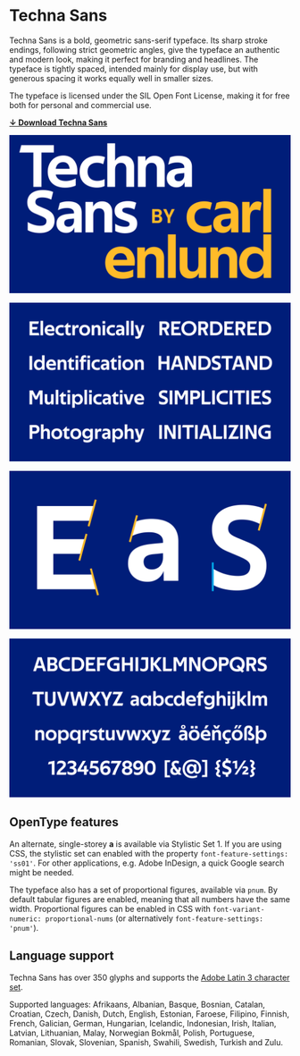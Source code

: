 # Techna Sans

Techna Sans is a bold, geometric sans-serif typeface.
Its sharp stroke endings, following strict geometric angles, give the typeface an authentic and modern look,
making it perfect for branding and headlines.
The typeface is tightly spaced, intended mainly for display use,
but with generous spacing it works equally well in smaller sizes.

The typeface is licensed under the SIL Open Font License, making it for free both for personal and commercial use.

**[↓ Download Techna Sans](https://github.com/carlenlund/techna-sans/releases/download/v1.000/techna-sans.zip)**

![](specimen/title.png)

![](specimen/sample.png)

![](specimen/details.png)

![](specimen/glyphs.png)

## OpenType features

An alternate, single-storey **a** is available via Stylistic Set 1.
If you are using CSS, the stylistic set can enabled with the property `font-feature-settings: 'ss01'`.
For other applications, e.g. Adobe InDesign, a quick Google search might be needed.

The typeface also has a set of proportional figures, available via `pnum`.
By default tabular figures are enabled, meaning that all numbers have the same width.
Proportional figures can be enabled in CSS with `font-variant-numeric: proportional-nums` (or alternatively `font-feature-settings: 'pnum'`).

## Language support

Techna Sans has over 350 glyphs and supports the [Adobe Latin 3 character set](https://adobe-type-tools.github.io/adobe-latin-charsets/adobe-latin-3.html).

Supported languages: Afrikaans, Albanian, Basque, Bosnian, Catalan, Croatian, Czech, Danish, Dutch, English, Estonian, Faroese, Filipino, Finnish, French, Galician, German, Hungarian, Icelandic, Indonesian, Irish, Italian, Latvian, Lithuanian, Malay, Norwegian Bokmål, Polish, Portuguese, Romanian, Slovak, Slovenian, Spanish, Swahili, Swedish, Turkish and Zulu.
